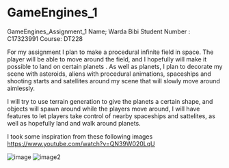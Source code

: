 # GameEngines_1
 GameEngines_Assignment_1
 Name;  Warda Bibi
 Student Number :  C17323991
 Course: DT228
 
 
For my assignment I plan to make a procedural infinite field in space. The player will be able to move around the field, and I hopefully will make it possible to land on certain planets . As well as planets, I plan to decorate my scene with asteroids, aliens with procedural animations, spaceships and shooting starts and satellites around my scene that will slowly move around aimlessly. 

I will try to use terrain generation to give the planets a certain shape, and objects will spawn around while the players move around, I will have features to let players take control of nearby spaceships and sattelites, as well as hopefully land and walk around planets.



I took some inspiration from these following images
https://www.youtube.com/watch?v=QN39W020LqU

![image](https://s1.ibtimes.com/sites/www.ibtimes.com/files/styles/lg/public/2017/05/06/edusolarsystemlarge0.png)
![image2](https://www.nasa.gov/sites/default/files/thumbnails/image/gateway_orion_approaching.jpg)

